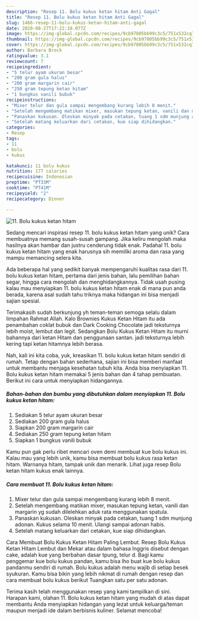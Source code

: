 ```yaml
---
description: "Resep 11. Bolu kukus ketan hitam Anti Gagal"
title: "Resep 11. Bolu kukus ketan hitam Anti Gagal"
slug: 1466-resep-11-bolu-kukus-ketan-hitam-anti-gagal
date: 2020-08-27T17:22:10.077Z
image: https://img-global.cpcdn.com/recipes/9cb97805bb99c3c5/751x532cq70/11-bolu-kukus-ketan-hitam-foto-resep-utama.jpg
thumbnail: https://img-global.cpcdn.com/recipes/9cb97805bb99c3c5/751x532cq70/11-bolu-kukus-ketan-hitam-foto-resep-utama.jpg
cover: https://img-global.cpcdn.com/recipes/9cb97805bb99c3c5/751x532cq70/11-bolu-kukus-ketan-hitam-foto-resep-utama.jpg
author: Barbara Brock
ratingvalue: 3.1
reviewcount: 7
recipeingredient:
- "5 telur ayam ukuran besar"
- "200 gram gula halus"
- "200 gram margarin cair"
- "250 gram tepung ketan hitam"
- "1 bungkus vanili bubuk"
recipeinstructions:
- "Mixer telur dan gula sampai mengembang kurang lebih 8 menit."
- "Setelah mengembang matikan mixer, masukan tepung ketan, vanili dan margarin yg sudah dilelehkan aduk rata menggunakan spatula."
- "Panaskan kukusan. Oleskan minyak pada cetakan, tuang 1 sdm munjung adonan. Kukus selama 10 menit. Ulangi sampai adonan habis."
- "Setelah matang keluarkan dari cetakan, kue siap dihidangkan."
categories:
- Resep
tags:
- 11
- bolu
- kukus

katakunci: 11 bolu kukus 
nutrition: 177 calories
recipecuisine: Indonesian
preptime: "PT33M"
cooktime: "PT41M"
recipeyield: "2"
recipecategory: Dinner

---
```



![11. Bolu kukus ketan hitam](https://img-global.cpcdn.com/recipes/9cb97805bb99c3c5/751x532cq70/11-bolu-kukus-ketan-hitam-foto-resep-utama.jpg)

Sedang mencari inspirasi resep 11. bolu kukus ketan hitam yang unik? Cara membuatnya memang susah-susah gampang. Jika keliru mengolah maka hasilnya akan hambar dan justru cenderung tidak enak. Padahal 11. bolu kukus ketan hitam yang enak harusnya sih memiliki aroma dan rasa yang mampu memancing selera kita.

Ada beberapa hal yang sedikit banyak mempengaruhi kualitas rasa dari 11. bolu kukus ketan hitam, pertama dari jenis bahan, lalu pemilihan bahan segar, hingga cara mengolah dan menghidangkannya. Tidak usah pusing kalau mau menyiapkan 11. bolu kukus ketan hitam enak di mana pun anda berada, karena asal sudah tahu triknya maka hidangan ini bisa menjadi sajian spesial.

Terimakasih sudah berkunjung yh teman-teman semoga selalu dalam limpahan Rahmat Allah. Kalo Brownies Kukus Ketan Hitam itu ada penambahan coklat bubuk dan Dark Cooking Chocolate jadi teksturnya lebih moist, lembut dan legit. Sedangkan Bolu Kukus Ketan Hitam itu murni bahannya dari ketan Hitam dan penggunaan santan. jadi teksturnya lebih kering tapi ketan hitamnya lebih berasa.


Nah, kali ini kita coba, yuk, kreasikan 11. bolu kukus ketan hitam sendiri di rumah. Tetap dengan bahan sederhana, sajian ini bisa memberi manfaat untuk membantu menjaga kesehatan tubuh kita. Anda bisa menyiapkan 11. Bolu kukus ketan hitam memakai 5 jenis bahan dan 4 tahap pembuatan. Berikut ini cara untuk menyiapkan hidangannya.

<!--inarticleads1-->

##### Bahan-bahan dan bumbu yang dibutuhkan dalam menyiapkan 11. Bolu kukus ketan hitam:

1. Sediakan 5 telur ayam ukuran besar
1. Sediakan 200 gram gula halus
1. Siapkan 200 gram margarin cair
1. Sediakan 250 gram tepung ketan hitam
1. Siapkan 1 bungkus vanili bubuk


Kamu pun gak perlu ribet mencari oven demi membuat kue bolu kukus ini. Kalau mau yang lebih unik, kamu bisa membuat bolu kukus rasa ketan hitam. Warnanya hitam, tampak unik dan menarik. Lihat juga resep Bolu ketan hitam kukus enak lainnya. 

<!--inarticleads2-->

##### Cara membuat 11. Bolu kukus ketan hitam:

1. Mixer telur dan gula sampai mengembang kurang lebih 8 menit.
1. Setelah mengembang matikan mixer, masukan tepung ketan, vanili dan margarin yg sudah dilelehkan aduk rata menggunakan spatula.
1. Panaskan kukusan. Oleskan minyak pada cetakan, tuang 1 sdm munjung adonan. Kukus selama 10 menit. Ulangi sampai adonan habis.
1. Setelah matang keluarkan dari cetakan, kue siap dihidangkan.


Cara Membuat Bolu Kukus Ketan Hitam Paling Lembut. Resep Bolu Kukus Ketan Hitam Lembut dan Mekar atau dalam bahasa Inggris disebut dengan cake, adalah kue yang berbahan dasar tpung, telur d. Bagi kamu penggemar kue bolu kukus pandan, kamu bisa lho buat kue bolu kukus pandanmu sendiri di rumah. Bolu kukus adalah menu wajib di setiap besek syukuran. Kamu bisa bikin yang lebih nikmat di rumah dengan resep dan cara membuat bolu kukus berikut Tuangkan satu per satu adonan. 

Terima kasih telah menggunakan resep yang kami tampilkan di sini. Harapan kami, olahan 11. Bolu kukus ketan hitam yang mudah di atas dapat membantu Anda menyiapkan hidangan yang lezat untuk keluarga/teman maupun menjadi ide dalam berbisnis kuliner. Selamat mencoba!
